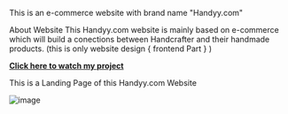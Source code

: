 This is an e-commerce website with brand name "Handyy.com"

About Website
This Handyy.com website is mainly based on e-commerce which will build a conections between Handcrafter and their handmade products.
(this is only website design { frontend Part } )

<b><a href="https://nilendra-vip.github.io/handy.com/" target="_blank">Click here to watch my project</a></b>


This is a Landing Page of this Handyy.com Website

![image](https://user-images.githubusercontent.com/109471788/221252610-23c7761a-657b-487e-ac4c-e72620730085.png)
